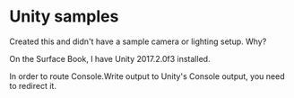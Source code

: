 # Unity samples

Created this and didn't have a sample camera or lighting setup.  Why?

On the Surface Book, I have Unity 2017.2.0f3 installed. 

In order to route Console.Write output to Unity's Console output, you need to redirect it.



